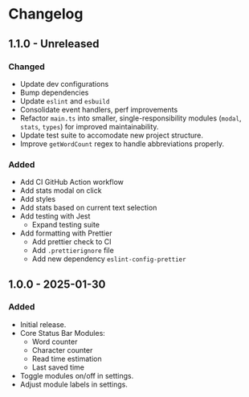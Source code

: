 # Changelog

## 1.1.0 - Unreleased

### Changed

- Update dev configurations
- Bump dependencies
- Update `eslint` and `esbuild`
- Consolidate event handlers, perf improvements
- Refactor `main.ts` into smaller, single-responsibility modules (`modal`, `stats`, `types`) for improved maintainability.
- Update test suite to accomodate new project structure.
- Improve `getWordCount` regex to handle abbreviations properly.

### Added

- Add CI GitHub Action workflow
- Add stats modal on click
- Add styles
- Add stats based on current text selection
- Add testing with Jest
    - Expand testing suite
- Add formatting with Prettier
    - Add prettier check to CI
    - Add `.prettierignore` file
    - Add new dependency `eslint-config-prettier`

## 1.0.0 - 2025-01-30

### Added

- Initial release.
- Core Status Bar Modules:
    - Word counter
    - Character counter
    - Read time estimation
    - Last saved time
- Toggle modules on/off in settings.
- Adjust module labels in settings.
